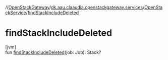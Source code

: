 //[OpenStackGateway](../../../index.md)/[dk.aau.claaudia.openstackgateway.services](../index.md)/[OpenStackService](index.md)/[findStackIncludeDeleted](find-stack-include-deleted.md)

# findStackIncludeDeleted

[jvm]\
fun [findStackIncludeDeleted](find-stack-include-deleted.md)(job: Job): Stack?
